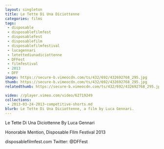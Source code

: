 ```yaml
---
layout: singleton
title: Le Tette Di Una Diciottenne
categories: films
tags:
 - disposable
 - disposablefilmfest
 - disposablefest
 - disposablefilm
 - disposablefilmfestival
 - lucagennari
 - letettediunadiciottenne
 - DFFest
 - filmfestival
 - 2013
 - DFF
image: https://secure-b.vimeocdn.com/ts/432/692/432692768_295.jpg
thumb: https://secure-b.vimeocdn.com/ts/432/692/432692768_295.jpg
relatedthumb: https://secure-b.vimeocdn.com/ts/432/692/432692768_295.jpg

video: //player.vimeo.com/video/62719249
collections:
 - 2013-03-24-2013-competitive-shorts.md
blurb: Le Tette Di Una Diciottenne, a film by Luca Gennari.
---
```


Le Tette Di Una Diciottenne
By Luca Gennari

Honorable Mention, Disposable FIlm Festival 2013

disposablefilmfest.com
Twitter: @DFFest